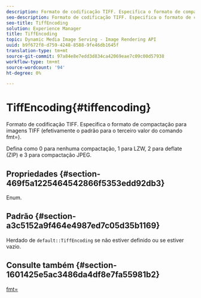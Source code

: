 ```yaml
---
description: Formato de codificação TIFF. Especifica o formato de compactação para imagens TIFF (efetivamente o padrão para o terceiro valor do comando fmt=).
seo-description: Formato de codificação TIFF. Especifica o formato de compactação para imagens TIFF (efetivamente o padrão para o terceiro valor do comando fmt=).
seo-title: TiffEncoding
solution: Experience Manager
title: TiffEncoding
topic: Dynamic Media Image Serving - Image Rendering API
uuid: b9f672f8-d759-4248-8588-9fe46db1645f
translation-type: tm+mt
source-git-commit: 97a84e8e7edd3d834ca42069eae7c09c00d57938
workflow-type: tm+mt
source-wordcount: '94'
ht-degree: 0%

---
```



# TiffEncoding{#tiffencoding}

Formato de codificação TIFF. Especifica o formato de compactação para imagens TIFF (efetivamente o padrão para o terceiro valor do comando fmt=).

Defina como 0 para nenhuma compactação, 1 para LZW, 2 para deflate (ZIP) e 3 para compactação JPEG.

## Propriedades {#section-469f5a1225464542866f5353edd92db3}

Enum.

## Padrão {#section-a3c5152a9f464e4987ed7c05d35b1169}

Herdado de `default::TiffEncoding` se não estiver definido ou se estiver vazio.

## Consulte também {#section-1601425e5ac3486da4df8e7fa55981b2}

[fmt=](../../../../../ir-api/http-protocol/image-rendering-api-ref/c-ir-http-protocol-ref/c-ir-http-protocol-command-reference/r-ir-fmt.md#reference-4c743f67d56b47c5b774fcc900ff758c)

